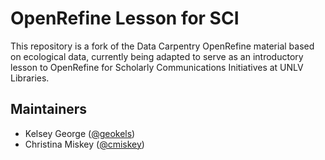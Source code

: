 # OpenRefine Lesson for SCI

This repository is a fork of the Data Carpentry OpenRefine material based on ecological
data, currently being adapted to serve as an introductory lesson to OpenRefine for Scholarly Communications Initiatives at UNLV Libraries.

## Maintainers

* Kelsey George ([@geokels](https://github.com/geokels))
* Christina Miskey ([@cmiskey](https://github.com/cmiskey))


